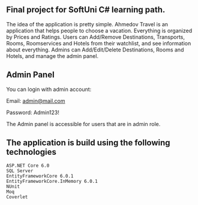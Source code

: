 ## Final project for SoftUni C# learning path.

The idea of the application is pretty simple. 
Ahmedov Travel is an application that helps people to choose a vacation. Everything is organized by Prices and Ratings.
Users can Add/Remove Destinations, Transports, Rooms, Roomservices and Hotels from their watchlist, and see information about everything.
Admins can Add/Edit/Delete Destinations, Rooms and Hotels, and manage the admin panel.


## Admin Panel
You can login with admin account:

Email: admin@mail.com

Password: Admin123!

The Admin panel is accessible for users that are in admin role.

## The application is build using the following technologies


    ASP.NET Core 6.0
    SQL Server
    EntityFrameworkCore 6.0.1
    EntityFrameworkCore.InMemory 6.0.1
    NUnit
    Moq
    Coverlet



